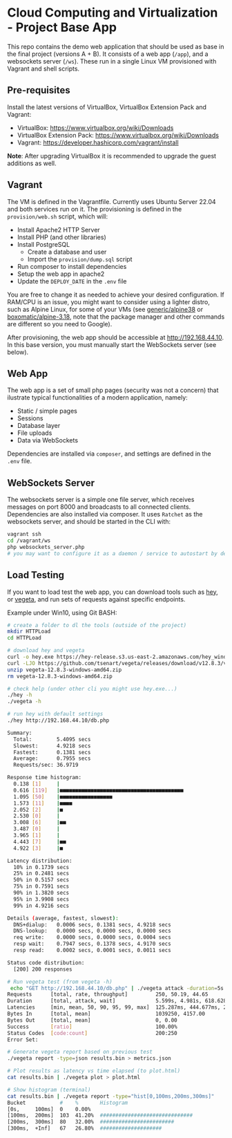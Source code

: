 # Cloud Computing and Virtualization - Project Base App

This repo contains the demo web application that should be used as base in the final project (versions A + B). It consists of a web app (`/app`), and a websockets server (`/ws`). These run in a single Linux VM provisioned with Vagrant and shell scripts.

## Pre-requisites
Install the latest versions of VirtualBox, VirtualBox Extension Pack and Vagrant:
* VirtualBox: https://www.virtualbox.org/wiki/Downloads
* VirtualBox Extension Pack: https://www.virtualbox.org/wiki/Downloads
* Vagrant:  https://developer.hashicorp.com/vagrant/install

**Note**: After upgrading VirtualBox it is recommended to upgrade the guest additions as well. 

## Vagrant
The VM is defined in the Vagrantfile. Currently uses Ubuntu Server 22.04 and both services run on it. The provisioning is defined in the `provision/web.sh` script, which will:
* Install Apache2 HTTP Server
* Install PHP (and other libraries)
* Install PostgreSQL
  * Create a database and user
  * Import the `provision/dump.sql` script
* Run composer to install dependencies
* Setup the web app in apache2
* Update the `DEPLOY_DATE` in the `.env` file

You are free to change it as needed to achieve your desired configuration. If RAM/CPU is an issue, you might want to consider using a lighter distro, such as Alpine Linux, for some of your VMs (see [generic/alpine38](https://app.vagrantup.com/generic/boxes/alpine38) or [boxomatic/alpine-3.18](https://app.vagrantup.com/boxomatic/boxes/alpine-3.18), note that the package manager and other commands are different so you need to Google).

After provisioning, the web app should be accessible at http://192.168.44.10. In this base version, you must manually start the WebSockets server (see below).

## Web App
The web app is a set of small php pages (security was not a concern) that ilustrate typical functionalities of a modern application, namely:
* Static / simple pages
* Sessions
* Database layer
* File uploads
* Data via WebSockets

Dependencies are installed via `composer`, and settings are defined in the `.env` file.

## WebSockets Server
The websockets server is a simple one file server, which receives messages on port 8000 and broadcasts to all connected clients. Dependencies are also installed via composer. It uses `Ratchet` as the websockets server, and should be started in the CLI with:
```bash
vagrant ssh
cd /vagrant/ws
php websockets_server.php
# you may want to configure it as a daemon / service to autostart by default
```

## Load Testing
If you want to load test the web app, you can download tools such as [hey](https://github.com/rakyll/hey), or [vegeta](https://github.com/tsenart/vegeta), and run sets of requests against specific endpoints.

Example under Win10, using Git BASH:
```bash
# create a folder to dl the tools (outside of the project)
mkdir HTTPLoad
cd HTTPLoad

# download hey and vegeta
curl -o hey.exe https://hey-release.s3.us-east-2.amazonaws.com/hey_windows_amd64
curl -LJO https://github.com/tsenart/vegeta/releases/download/v12.8.3/vegeta-12.8.3-windows-amd64.zip
unzip vegeta-12.8.3-windows-amd64.zip
rm vegeta-12.8.3-windows-amd64.zip

# check help (under other cli you might use hey.exe...)
./hey -h
./vegeta -h

# run hey with default settings
./hey http://192.168.44.10/db.php

Summary:
  Total:        5.4095 secs
  Slowest:      4.9218 secs
  Fastest:      0.1381 secs
  Average:      0.7955 secs
  Requests/sec: 36.9719

Response time histogram:
  0.138 [1]     |
  0.616 [119]   |■■■■■■■■■■■■■■■■■■■■■■■■■■■■■■■■■■■■■■■■
  1.095 [50]    |■■■■■■■■■■■■■■■■■
  1.573 [11]    |■■■■
  2.052 [2]     |■
  2.530 [0]     |
  3.008 [6]     |■■
  3.487 [0]     |
  3.965 [1]     |
  4.443 [7]     |■■
  4.922 [3]     |■

Latency distribution:
  10% in 0.1739 secs
  25% in 0.2481 secs
  50% in 0.5157 secs
  75% in 0.7591 secs
  90% in 1.3820 secs
  95% in 3.9908 secs
  99% in 4.9216 secs

Details (average, fastest, slowest):
  DNS+dialup:   0.0006 secs, 0.1381 secs, 4.9218 secs
  DNS-lookup:   0.0000 secs, 0.0000 secs, 0.0000 secs
  req write:    0.0000 secs, 0.0000 secs, 0.0004 secs
  resp wait:    0.7947 secs, 0.1378 secs, 4.9170 secs
  resp read:    0.0002 secs, 0.0001 secs, 0.0011 secs

Status code distribution:
  [200] 200 responses

# Run vegeta test (from vegeta -h)
 echo "GET http://192.168.44.10/db.php" | ./vegeta attack -duration=5s | tee results.bin | ./vegeta report
Requests      [total, rate, throughput]         250, 50.19, 44.65
Duration      [total, attack, wait]             5.599s, 4.981s, 618.628ms
Latencies     [min, mean, 50, 90, 95, 99, max]  125.287ms, 444.677ms, 213.447ms, 1.186s, 2.453s, 3.427s, 3.466s
Bytes In      [total, mean]                     1039250, 4157.00
Bytes Out     [total, mean]                     0, 0.00
Success       [ratio]                           100.00%
Status Codes  [code:count]                      200:250
Error Set:

# Generate vegeta report based on previous test
./vegeta report -type=json results.bin > metrics.json

# Plot results as latency vs time elapsed (to plot.html)
cat results.bin | ./vegeta plot > plot.html

# Show histogram (terminal)
cat results.bin | ./vegeta report -type="hist[0,100ms,200ms,300ms]"
Bucket           #    %       Histogram
[0s,     100ms]  0    0.00%
[100ms,  200ms]  103  41.20%  ##############################
[200ms,  300ms]  80   32.00%  ########################
[300ms,  +Inf]   67   26.80%  ####################
```
